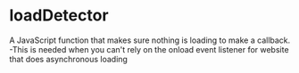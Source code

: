 # loadDetector
A JavaScript function that makes sure nothing is loading to make a callback. 
-This is needed when you can't rely on the onload event listener for website that does asynchronous loading
